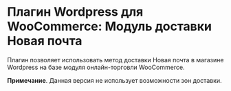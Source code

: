 # Плагин Wordpress для WooCommerce: Модуль доставки Новая почта

Плагин позволяет использовать метод доставки Новая почта в магазине Wordpress на базе модуля онлайн-торговли WooCommerce. 

__Примечание__. Данная версия не использует возможности зон доставки. 